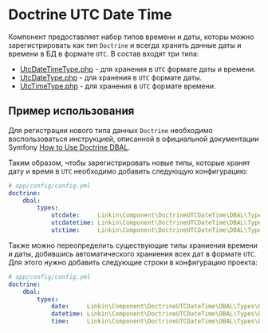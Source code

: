 Doctrine UTC Date Time
======================

Компонент предоставляет набор типов времени и даты, которы можно зарегистрировать как тип `Doctrine` и всегда хранить
данные даты и времени в БД в формате `UTC`. В состав входят три типа:

 * [UtcDateTimeType.php](DBAL/Types/UtcDateTimeType.php) - для хранения в `UTC` формате даты и времени.
 * [UtcDateType.php](DBAL/Types/UtcDateType.php) - для хранения в `UTC` формате даты.
 * [UtcTimeType.php](DBAL/Types/UtcTimeType.php) - для хранения в `UTC` формате времени.

Пример использования
--------------------

Для регистрации нового типа данных `Doctrine` необходимо воспользоваться инструкцией, описанной в официальной
документации Symfony [How to Use Doctrine DBAL](https://symfony.com/doc/current/doctrine/dbal.html).

Таким образом, чтобы зарегистрировать новые типы, которые хранят дату и время в `UTC` необходимо добавить
следующую конфигурацию:

```yaml
# app/config/config.yml
doctrine:
    dbal:
        types:
            utcdate:     Linkin\Component\DoctrineUTCDateTime\DBAL\Types\UtcDateType
            utcdatetime: Linkin\Component\DoctrineUTCDateTime\DBAL\Types\UtcDateTimeType
            utctime:     Linkin\Component\DoctrineUTCDateTime\DBAL\Types\UtcTimeType
```

Также можно переопределить существующие типы храниения времени и даты, добившись автоматического храниения всех дат в
формате `UTC`. Для этого нужно добавить следующие строки в конфигурацию проекта:

```yaml
# app/config/config.yml
doctrine:
    dbal:
        types:
            date:     Linkin\Component\DoctrineUTCDateTime\DBAL\Types\UtcDateType
            datetime: Linkin\Component\DoctrineUTCDateTime\DBAL\Types\UtcDateTimeType
            time:     Linkin\Component\DoctrineUTCDateTime\DBAL\Types\UtcTimeType
```

